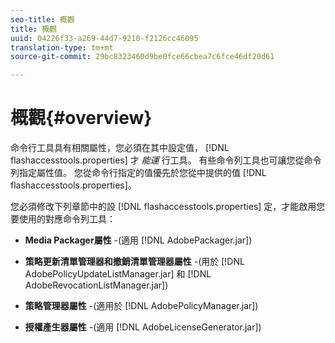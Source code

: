 ```yaml
---
seo-title: 概觀
title: 概觀
uuid: 04226f33-a269-44d7-9210-f2126cc46095
translation-type: tm+mt
source-git-commit: 29bc8323460d9be0fce66cbea7c6fce46df20d61

---
```



# 概觀{#overview}

命令行工具具有相關屬性，您必須在其中設定值， [!DNL flashaccesstools.properties] 才 *能運* 行工具。 有些命令列工具也可讓您從命令列指定屬性值。 您從命令行指定的值優先於您從中提供的值 [!DNL flashaccesstools.properties]。

您必須修改下列章節中的設 [!DNL flashaccesstools.properties] 定，才能啟用您要使用的對應命令列工具：

* **Media Packager屬性** -(適用 [!DNL AdobePackager.jar])

* **策略更新清單管理器和撤銷清單管理器屬性** -(用於 [!DNL AdobePolicyUpdateListManager.jar] 和 [!DNL AdobeRevocationListManager.jar])

* **策略管理器屬性** -(適用於 [!DNL AdobePolicyManager.jar])

* **授權產生器屬性** -(適用 [!DNL AdobeLicenseGenerator.jar])

